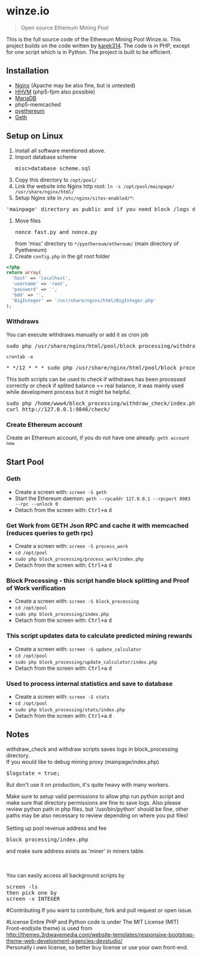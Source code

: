# winze.io
>  Open source Ethereum Mining Pool

This is the full source code of the Ethereum Mining Pool Winze.io. This project builds on the code written by [karek314](https://github.com/karek314). The code is in PHP, except for one script which is in Python. The project is built to be efficient.

## Installation
* [Nginx](https://www.digitalocean.com/community/tutorials/how-to-install-and-secure-phpmyadmin-with-nginx-on-an-ubuntu-14-04-server) (Apache may be also fine, but is untested)
* [HHVM](https://www.digitalocean.com/community/tutorials/how-to-install-hhvm-with-nginx-on-ubuntu-14-04) (php5-fpm also possible)
* [MariaDB](https://www.liquidweb.com/kb/how-to-install-mariadb-5-5-on-ubuntu-14-04-lts/)
* php5-memcached
* <a href="https://github.com/ethereum/pyethereum" target="_blank">pyethereum</a>
* <a href="https://github.com/ethereum/go-ethereum/releases" target="_blank">Geth</a><br>

## Setup on Linux
1. Install all software mentioned above.<br>
1. Import database scheme <pre>misc>database_scheme.sql</pre>
1. Copy this directory to `/opt/pool/`
1. Link the website into Nginx http root: `ln -s /opt/pool/mainpage/ /usr/share/nginx/html/`
1. Setup Nginx site in `/etc/nginx/sites-enabled/*`:
<pre>'mainpage' directory as public and if you need block /logs directory 'block_processing' locally </pre>
1. Move files <pre>nonce_fast.py and nonce.py</pre> from 'misc' directory to `*/pyethereum/ethereum/` (main directory of Pyethereum)
1. Create `config.php` in the git root folder
```php
<?php
return array(
  'host' => 'localhost',
  'username' => 'root',
  'password' => '',
  'bdd' => '',
  'BigInteger' => '/usr/share/nginx/html/BigInteger.php'
);
```

### Withdraws
You can execute withdraws manually or add it as cron job
<pre>sudo php /usr/share/nginx/html/pool/block_processing/withdraw/index.php</pre>

`crontab -e`
<pre>* */12 * * * sudo php /usr/share/nginx/html/pool/block_processing/withdraw/index.php</pre>

This both scripts can be used to check if withdraws has been processed correctly or check if splited balance == real balance, it was mainly used while development process but it might be helpful.
<pre>
sudo php /home/www4/block_processing/withdraw_check/index.php
curl http://127.0.0.1:9846/check/</pre>

### Create Ethereum account
Create an Ethereum account, if you do not have one already.
`geth account new`

## Start Pool

### Geth
* Create a screen with: `screen -S geth`
* Start the Ethereum daemon: `geth --rpcaddr 127.0.0.1 --rpcport 8983 --rpc --unlock 0`
* Detach from the screen with: <kbd>Ctrl+a</kbd> <kbd>d</kbd>

###  Get Work from GETH Json RPC and cache it with memcached (reduces queries to geth rpc)
* Create a screen with: `screen -S process_work`
* `cd /opt/pool` 
* `sudo php block_processing/process_work/index.php`
* Detach from the screen with: <kbd>Ctrl+a</kbd> <kbd>d</kbd>

### Block Processing - this script handle block splitting and Proof of Work verification
* Create a screen with: `screen -S block_processing`
* `cd /opt/pool` 
* `sudo php block_processing/index.php`
* Detach from the screen with: <kbd>Ctrl+a</kbd> <kbd>d</kbd>

### This script updates data to calculate predicted mining rewards
* Create a screen with: `screen -S update_calculator`
* `cd /opt/pool` 
* `sudo php block_processing/update_calculator/index.php`
* Detach from the screen with: <kbd>Ctrl+a</kbd> <kbd>d</kbd>

### Used to process internal statistics and save to database
* Create a screen with: `screen -S stats`
* `cd /opt/pool` 
* `sudo php block_processing/stats/index.php`
* Detach from the screen with: <kbd>Ctrl+a</kbd> <kbd>d</kbd>

## Notes
withdraw_check and withdraw scripts saves logs in block_processing directory.<br>
If you would like to debug mining proxy (mainpage/index.php)
<pre>$logstate = true;</pre>
But don't use it on production, it's quite heavy with many workers.<br>

Make sure to setup valid permissions to allow php run python script and make sure that directory permissions are fine to save logs.
Also please review python path in php files, but '/usr/bin/python' should be fine, other paths may be also necessary to review depending on where you put files!<br>
<br>
Setting up pool revenue address and fee<br>
<pre>block_processing/index.php</pre> and make sure address exists as 'miner' in miners table.

<br><br>
You can easily access all background scripts by
<pre>
screen -ls<br>then pick one by<br>screen -x INTEGER</pre>

#Contributing
If you want to contribute, fork and pull request or open issue.


#License
Entire PHP and Python code is under The MIT License (MIT)<br>
Front-end(site theme) is used from http://themes.3rdwavemedia.com/website-templates/responsive-bootstrap-theme-web-development-agencies-devstudio/<br>
Personally i own license, so better buy license or use your own front-end.
